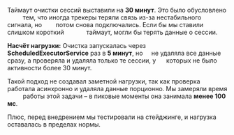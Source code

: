Таймаут очистки сессий выставили на **30 минут**. Это было обусловлено          тем, что иногда трекеры теряли связь из-за нестабильного сигнала, но        потом снова подключались. Если бы мы ставили слишком короткий             таймаут, могли бы терять данные о сессии.

**Насчёт нагрузки:**
Очистка запускалась через **ScheduledExecutorService** раз в **5 минут**, но     не удаляла все данные сразу, а проверяла и удаляла только те сессии, у      которых не было активности более 30 минут.

Такой подход не создавал заметной нагрузки, так как проверка          работала асинхронно и удаляла данные порционно. Мы замеряли время          работы этой задачи – в пиковые моменты она занимала **менее 100 мс**.

Плюс, перед внедрением мы тестировали на стейджинге, и нагрузка оставалась в пределах нормы.